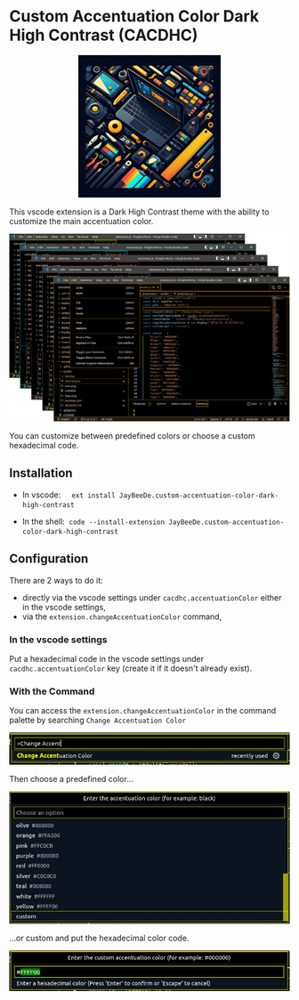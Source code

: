 # Custom Accentuation Color Dark High Contrast (CACDHC)

<div style="text-align: center;">
    <img src="https://raw.githubusercontent.com/JayBeeDe/vscode_extensions/refs/heads/main/cacdhc/images/logo.png" title="Custom Accentuation Color Dark High Contrast (CACDHC)" alt="Custom Accentuation Color Dark High Contrast (CACDHC)" width="256" height="256" />
</div>

This vscode extension is a Dark High Contrast theme with the ability to customize the main accentuation color.

<div style="text-align: center;">
    <img src="https://raw.githubusercontent.com/JayBeeDe/vscode_extensions/refs/heads/main/cacdhc/images/screenshots.png" title="Screenshots" alt="Screenshots" />
</div>

You can customize between predefined colors or choose a custom hexadecimal code.

## Installation

* In vscode: &nbsp;&nbsp;&nbsp;&nbsp;`ext install JayBeeDe.custom-accentuation-color-dark-high-contrast`

* In the shell: &nbsp;`code --install-extension JayBeeDe.custom-accentuation-color-dark-high-contrast`

## Configuration

There are 2 ways to do it:

- directly via the vscode settings under `cacdhc.accentuationColor`
either in the vscode settings,
- via the `extension.changeAccentuationColor` command,

### In the vscode settings

Put a hexadecimal code in the vscode settings under `cacdhc.accentuationColor` key (create it if it doesn't already exist).

### With the Command

You can access the `extension.changeAccentuationColor` in the command palette by searching `Change Accentuation Color`

<div style="text-align: center;">
    <img src="https://raw.githubusercontent.com/JayBeeDe/vscode_extensions/refs/heads/main/cacdhc/images/1.png" title="Change Accentuation Color" alt="Change Accentuation Color" />
</div>

Then choose a predefined color...

<div style="text-align: center;">
    <img src="https://raw.githubusercontent.com/JayBeeDe/vscode_extensions/refs/heads/main/cacdhc/images/2.png" title="Enter the accentuation color" alt="Enter the accentuation color" />
</div>

...or custom and put the hexadecimal color code.

<div style="text-align: center;">
    <img src="https://raw.githubusercontent.com/JayBeeDe/vscode_extensions/refs/heads/main/cacdhc/images/3.png" title="Enter the custom accentuation color" alt="Enter the custom accentuation color" />
</div>
